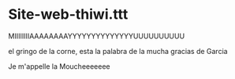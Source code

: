 # Site-web-thiwi.ttt

MIIIIIIIIAAAAAAAAYYYYYYYYYYYYYYUUUUUUUUUU

el gringo de la corne, esta la palabra de la mucha gracias de Garcia

Je m'appelle la Moucheeeeeee
